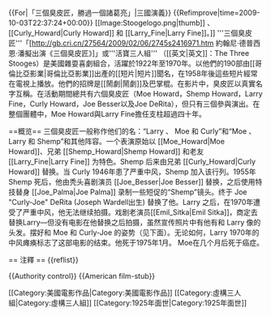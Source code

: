 {{For|「三個臭皮匠，勝過一個諸葛亮」|三國演義}}
{{Refimprove|time=2009-10-03T22:37:24+00:00}}
[[Image:Stoogelogo.png|thumb]] 、 [[Curly_Howard|Curly Howard]] 和 [[Larry_Fine|Larry Fine]]。]]
'''三個臭皮匠'''<ref>「[http://gb.cri.cn/27564/2009/02/06/2745s2416971.htm 約翰尼·德普西恩·潘擬出演《三個臭皮匠》]」</ref>或'''活寶三人組''' （[[英文|英文]]：The Three Stooges）是美國雜耍喜劇組合，活躍於1922年至1970年。以他們的190部由[[哥倫比亞影業|哥倫比亞影業]]出產的[[短片|短片]]聞名，在1958年後這些短片經常在電視上播放。他們的招牌是[[鬧劇|鬧劇]]及巴掌棍。在影片中，臭皮匠以真實名字互稱。在活動期間總共有六個臭皮匠（Moe Howard，Shemp Howard，Larry Fine，Curly Howard，Joe Besser以及Joe DeRita），但只有三個參與演出。在整個團體中，Moe Howard與Larry Fine擔任支柱超過四十年。

==概览==
三個臭皮匠一般称作他们的名：“Larry 、 Moe 和 Curly”和“Moe 、 Larry 和 Shemp”和其他阵容。一个表演原始以 [[Moe_Howard|Moe Howard]]、兄弟 [[Shemp_Howard|Shemp Howard]] 和老友 [[Larry_Fine|Larry Fine]] 为特色。Shemp 后来由兄弟 [[Curly_Howard|Curly Howard]] 替换。当 Curly 1946年患了严重中风，Shemp 加入该行列。1955年 Shemp 死后，他由秃头喜剧演员 [[Joe_Besser|Joe Besser]] 替换，之后使用特技替身 [[Joe_Palma|Joe Palma]] 录制一些短促的“Shemp”镜头。终于 Joe "Curly-Joe" DeRita (Joseph Wardell出生) 替换了他。Larry 之后，在1970年遭受了严重中风，他无法继续拍摄。戏剧老演员[[Emil_Sitka|Emil Sitka]]，商定去替换Larry—但没有电影在他替换之后拍摄，虽然宣传照片中有他有和 Larry 像的头发。摆好和 Moe 和 Curly-Joe 的姿势（见下面）。无论如何，Larry 1970年的中风瘫痪标志了这部电影的结束。他死于1975年1月。 Moe在几个月后死于癌症。

== 注釋 ==
{{reflist}}

{{Authority control}}
{{American film-stub}}

[[Category:美國電影作品|Category:美國電影作品]]
[[Category:虛構三人組|Category:虛構三人組]]
[[Category:1925年面世|Category:1925年面世]]